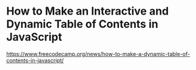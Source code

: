 # How to Make an Interactive and Dynamic Table of Contents in JavaScript

https://www.freecodecamp.org/news/how-to-make-a-dynamic-table-of-contents-in-javascript/
